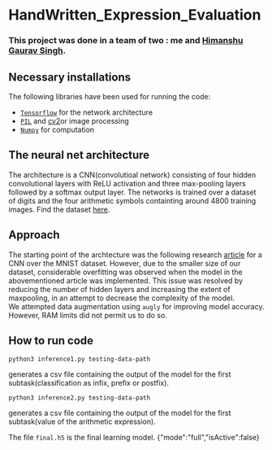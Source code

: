 # HandWritten_Expression_Evaluation

### This project was done in a team of two : me and [Himanshu Gaurav Singh](https://github.com/cinnabar233).
## Necessary installations 

The following libraries have been used for running the code:
* [`Tensorflow`](https://www.tensorflow.org) for the network architecture
* [`PIL`](https://pypi.org/project/Pillow/) and [cv2](https://pypi.org/project/opencv-python/)or image processing 
* [`Numpy`](https://numpy.org) for computation


## The neural net architecture
The architecture is a CNN(convolutioal network) consisting  of four hidden convolutional layers with ReLU activation and three max-pooling layers followed by a softmax output layer.
The networks is trained over a dataset of digits and the four arithmetic symbols containting around 4800 training images.
Find the dataset [here](https://www.kaggle.com/clarencezhao/handwritten-math-symbol-dataset). 

## Approach

The starting point of the archtecture was the following research [article](https://e-journal.unair.ac.id/JISEBI/article/view/24237) for a CNN over the MNIST dataset. However, due to the smaller size of our dataset, considerable overfitting was observed when the model in the abovementioned article was implemented. This issue was resolved by reducing the number of hidden layers and increasing the extent of maxpooling, in an attempt to decrease the complexity of the model.  
We attempted data augmentation using `augly` for improving model accuracy. However, RAM limits did not permit us to do so.  

## How to run code
```
python3 inference1.py testing-data-path
```
generates a csv file containing the output of the model for the first subtask(classification as infix, prefix or postfix).

```
python3 inference2.py testing-data-path
```
generates a csv file containing the output of the model for the first subtask(value of the arithmetic expression).

The  file `final.h5` is the final learning model.
{"mode":"full","isActive":false}
